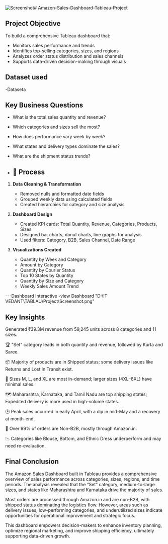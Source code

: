 ![Screenshot](https://github.com/user-attachments/assets/713a1958-9efd-47c5-97a6-1c45abf96d06)# Amazon-Sales-Dashboard-Tableau-Project
## Project Objective
To build a comprehensive Tableau dashboard that:
- Monitors sales performance and trends
- Identifies top-selling categories, sizes, and regions
- Analyzes order status distribution and sales channels
- Supports data-driven decision-making through visuals

## Dataset used
-<a herf="https://github.com/Nikita-Raykar983/Amazon-Sales-Dashboard-Tableau-Project/blob/main/Amazon%20Sale%20Report.csv.zip">Dataseta</a>

## Key Business Questions

- What is the total sales quantity and revenue?
- Which categories and sizes sell the most?
- How does performance vary week by week?
- What states and delivery types dominate the sales?
- What are the shipment status trends?

- ## 🔧  Process

1. **Data Cleaning & Transformation**
   - Removed nulls and formatted date fields
   - Grouped weekly data using calculated fields
   - Created hierarchies for category and size analysis

2. **Dashboard Design**
   - Created KPI cards: Total Quantity, Revenue, Categories, Products, Sizes
   - Designed bar charts, donut charts, line graphs for analysis
   - Used filters: Category, B2B, Sales Channel, Date Range

3. **Visualizations Created**
   - Quantity by Week and Category
   - Amount by Category
   - Quantity by Courier Status
   - Top 10 States by Quantity
   - Quantity by Size and Category
   - Weekly Sales Amount Trend

---Dashboard Interactive -<a herf="https://github.com/Nikita-Raykar983/Amazon-Sales-Dashboard-Tableau-Project/blob/main/Screenshot%202025-06-20%20211347.png">view Dashboard</a>
"D:\IT VEDANT\TABLAU\Project\Screenshot.png"

## Key Insights
Generated ₹39.3M revenue from 59,245 units across 8 categories and 11 sizes.

🏆 "Set" category leads in both quantity and revenue, followed by Kurta and Saree.

📦 Majority of products are in Shipped status; some delivery issues like Returns and Lost in Transit exist.

👕 Sizes M, L, and XL are most in-demand; larger sizes (4XL–6XL) have minimal sales.

🗺️ Maharashtra, Karnataka, and Tamil Nadu are top shipping states; Expedited delivery is more used in high-volume states.

🕒 Peak sales occurred in early April, with a dip in mid-May and a recovery at month-end.

🧾 Over 99% of orders are Non-B2B, mostly through Amazon.in.

📉 Categories like Blouse, Bottom, and Ethnic Dress underperform and may need re-evaluation.

 ## Final Conclusion
The Amazon Sales Dashboard built in Tableau provides a comprehensive overview of sales performance across categories, sizes, regions, and time periods. The analysis revealed that the “Set” category, medium-to-large sizes, and states like Maharashtra and Karnataka drive the majority of sales.

Most orders are processed through Amazon.in and are non-B2B, with shipped status dominating the logistics flow. However, areas such as delivery issues, low-performing categories, and underutilized sizes indicate opportunities for operational improvement and strategic focus.

This dashboard empowers decision-makers to enhance inventory planning, optimize regional marketing, and improve shipping efficiency, ultimately supporting data-driven growth.
